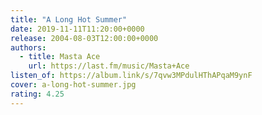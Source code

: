 ```yaml
---
title: "A Long Hot Summer"
date: 2019-11-11T11:20:00+0000
release: 2004-08-03T12:00:00+0000
authors:
  - title: Masta Ace
    url: https://last.fm/music/Masta+Ace
listen_of: https://album.link/s/7qvw3MPdulHThAPqaM9ynF
cover: a-long-hot-summer.jpg
rating: 4.25
---
```

